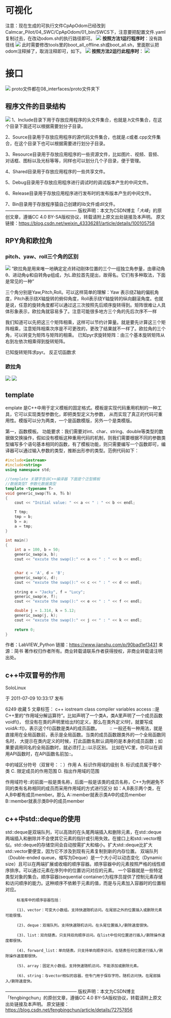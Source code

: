 # 可视化
注意：现在生成的可执行文件CpApOdom已经改到Calmcar_Pilot/04_SWC/CpApOdom/01_bin/SWCS下，注意要把配置文件.yaml复制过去，在改动odom.sh的执行路径即可。
![](images/2023-05-08-14-06-41.png)
**按照方法1运行程序时**：没有路径线
![](images/2023-05-09-15-55-38.png)
此时需要修改tools里的boot_all_offline.sh或boot_all.sh，里面默认把odom注释掉了，取消注释即可，如下。
![](images/2023-05-09-17-03-34.png)
**按照方法2运行此程序时**：
![](images/2023-05-09-15-41-15.png)
# 接口
![](images/2023-05-09-16-00-55.png)
proto文件都在08_interfaces/proto文件夹下


## 程序文件的目录结构
![](images/2023-05-15-18-09-41.png)
1、Include目录下用于存放应用程序的头文件集合，也就是.h文件集合，在这个目录下面还可以根据需要划分子目录。

2、Source目录用于存放应用程序的源代码文件集合，也就是.c或者.cpp文件集合，在这个目录下也可以根据需要进行划分子目录。

3、Resource目录用于存放应用程序的一些资源文件，比如图片、视频、音频、对话框、图标以及光标等等，同样也可以划分几个子目录，便于管理。

4、Shared目录用于存放应用程序的一些共享文件。

5、Debug目录用于存放应用程序进行调试时的调试版本产生的中间文件。

6、Release目录用于存放应用程序进行发布时的发布版本产生的中间文件。

7、Bin目录用于存放程序猿自己创建的lib文件或dll文件。
————————————————
版权声明：本文为CSDN博主「_大峰_」的原创文章，遵循CC 4.0 BY-SA版权协议，转载请附上原文出处链接及本声明。
原文链接：https://blog.csdn.net/weixin_43336281/article/details/100105758
## RPY角和欧拉角
### pitch、yaw、roll三个角的区别
![](images/2023-05-15-17-49-12.png)
“欧拉角是用来唯一地确定定点转动刚体位置的三个一组独立角参量，由章动角θ、进动角ψ和自转角φ组成，为L.欧拉首先提出，故得名。它们有多种取法，下面是常见的一种”

三个角分别是Yaw,Pitch,Roll。可以这样简单的理解：Yaw 表示绕Z轴的偏航角度，Pitch表示绕X轴旋转的俯仰角度，Roll表示绕Y轴旋转的纵向翻滚角度。也就是说，任意的旋转角度都可以通过这三次按照先后顺序旋转得到。矩阵很难让人具体形象表示，欧拉角就容易多了。注意可能很多地方三个角的先后次序不一样

我们知道可以先把这三个矩阵相乘，这样可以节约计算量。就是要先计算这三个矩阵相乘，注意矩阵相乘次序是不可更改的，更改了结果就不一样了。欧拉角的三个角，可以转变为矩阵与矩阵的相乘。
已知pyr求旋转矩阵：由三个基本旋转矩阵从右到左依次相乘得到旋转矩阵。

已知旋转矩阵求pyr。
反正切函数求
### 欧拉角
![](images/2023-05-16-15-19-11.png)
![](images/2023-05-16-15-25-52.png)

## template
emplate <typename T> 是C++中用于定义模板的固定格式。模板是实现代码重用机制的一种工具，它可以实现类型参数化，即把类型定义为参数， 从而实现了真正的代码可重用性。模版可以分为两类，一个是函数模版，另外一个是类模版。

第一，函数模板。
功能要求：我们需要对int、char、string、double等类型的数据做交换操作，假如没有模板这种重用代码的机制，则我们需要根据不同的参数类型编写多个语句基本相同的函数，有了模板功能，则只需要编写一个函数即可，编译器可以通过输入参数的类型，推断出形参的类型。范例代码如下：
```cpp
#include<iostream>
#include<string>
using namespace std;

//template 关键字告诉C++编译器 下面是个泛型模板  
//数据类型T 参数化数据类型
template <typename T>
void generic_swap(T& a, T& b)
{
    cout << "Initial value: " << a << " : " << b << endl;

    T tmp;
    tmp = b;
    b = a;
    a = tmp;
}

int main()
{
    int a = 100, b = 50;
    generic_swap(a, b);
    cout << "excute the swap():" << a << " : " << b << endl;


    char c = 'A', d = 'B';
    generic_swap(c, d);
    cout << "excute the swap():" << c << " : " << d << endl;
    
    string e = "Jacky", f = "Lucy";
    generic_swap(e, f);
    cout << "excute the swap():" << e << " : " << f << endl;

    double j = 1.314, k = 5.12;
    generic_swap(j, k);
    cout << "excute the swap():" << j << " : " << k << endl;
    
    return 0;
}
```
作者：LabVIEW_Python
链接：https://www.jianshu.com/p/90bad1ef3431
来源：简书
著作权归作者所有。商业转载请联系作者获得授权，非商业转载请注明出处。
## c++中双冒号的作用

SoloLinux

于 2011-07-09 10:33:17 发布

6249
 收藏 5
文章标签： c++ iostream class compiler variables access
::是C++里的“作用域分解运算符”。比如声明了一个类A，类A里声明了一个成员函数voidf()，
但没有在类的声明里给出f的定义，那么在类外定义f时，就要写成voidA::f()，表示这个f()函数是类A的成员函数。
　　:: 一般还有一种用法，就是直接用在全局函数前，表示是全局函数。当类的成员函数跟类外的一个全局函数同名时，
大提示在类内定义的时候，打此函数名默认调用的是本身的成员函数；如果要调用同名的全局函数时，就必须打上::以示区别。
比如在VC里，你可以在调用API函数时，在API函数名前加::。
 
 
 
 
 中的域区分符号（双冒号：：）作用
A. 标识作用域的级别
B. 标识成员属于哪个类
C. 限定成员的作用范围
D. 指出作用域的范围
 
作用域符号::的前面一般是类名称，后面一般是该类的成员名称，C++为例避免不同的类有名称相同的成员而采用作用域的方式进行区分
如：A,B表示两个类，在A,B中都有成员member。那么
 A::member就表示类A中的成员member
 B::member就表示类B中的成员member 
 ## c++中std::deque的使用
  std::deque是双端队列，可以高效的在头尾两端插入和删除元素，在std::deque两端插入和删除并不会使其它元素的指针或引用失效。在接口上和std::vector相似。std::deque的存储空间会自动按需扩大和缩小。扩大std::deque比扩大std::vector要便宜，因为它不涉及到现有元素复制到新的内存位置。 双端队列（Double-ended queue，缩写为Deque）是一个大小可以动态变化（Dynamic size）且可以在两端扩展或收缩的顺序容器。顺序容器中的元素按照严格的线性顺序排序。可以通过元素在序列中的位置访问对应的元素。
  一个容器就是一些特定类型对象的集合。顺序容器(sequential container)为程序员提供了控制元素存储和访问顺序的能力。这种顺序不依赖于元素的值，而是与元素加入容器时的位置相对应。

         标准库中的顺序容器包括：

         (1)、vector：可变大小数组。支持快速随机访问。在尾部之外的位置插入或删除元素可能很慢。

         (2)、deque：双端队列。支持快速随机访问。在头尾位置插入/删除速度很快。

         (3)、list：双向链表。只支持双向顺序访问。在list中任何位置进行插入/删除操作速度都很快。

         (4)、forward_list：单向链表。只支持单向顺序访问。在链表任何位置进行插入/删除操作速度都很快。

         (5)、array：固定大小数组。支持快速随机访问。不能添加或删除元素。

         (6)、string：与vector相似的容器，但专门用于保存字符。随机访问快。在尾部插入/删除速度快。
————————————————
版权声明：本文为CSDN博主「fengbingchun」的原创文章，遵循CC 4.0 BY-SA版权协议，转载请附上原文出处链接及本声明。
原文链接：https://blog.csdn.net/fengbingchun/article/details/72757856